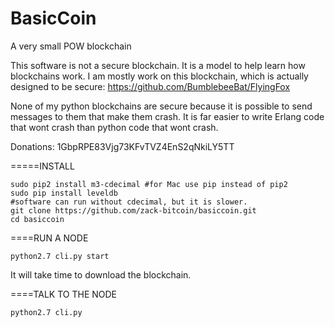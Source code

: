 BasicCoin
=============

A very small POW blockchain

This software is not a secure blockchain. It is a model to help learn how blockchains work.
I am mostly work on this blockchain, which is actually designed to be secure: https://github.com/BumblebeeBat/FlyingFox

None of my python blockchains are secure because it is possible to send messages to them that make them crash. It is far easier to write Erlang code that wont crash than python code that wont crash.


Donations: 1GbpRPE83Vjg73KFvTVZ4EnS2qNkiLY5TT

=====INSTALL 

    sudo pip2 install m3-cdecimal #for Mac use pip instead of pip2
    sudo pip install leveldb
    #software can run without cdecimal, but it is slower.
    git clone https://github.com/zack-bitcoin/basiccoin.git
    cd basiccoin

====RUN A NODE

    python2.7 cli.py start

It will take time to download the blockchain.

====TALK TO THE NODE

    python2.7 cli.py
